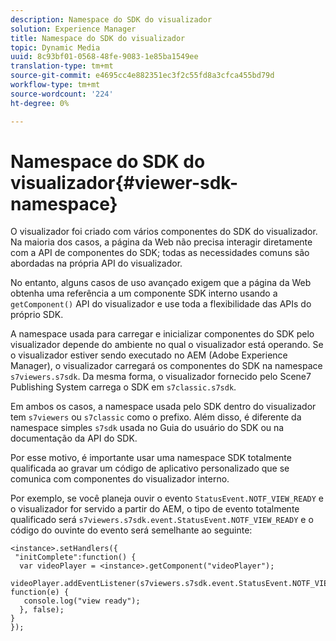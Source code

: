 ```yaml
---
description: Namespace do SDK do visualizador
solution: Experience Manager
title: Namespace do SDK do visualizador
topic: Dynamic Media
uuid: 8c93bf01-0568-48fe-9083-1e85ba1549ee
translation-type: tm+mt
source-git-commit: e4695cc4e882351ec3f2c55fd8a3cfca455bd79d
workflow-type: tm+mt
source-wordcount: '224'
ht-degree: 0%

---
```



# Namespace do SDK do visualizador{#viewer-sdk-namespace}

O visualizador foi criado com vários componentes do SDK do visualizador. Na maioria dos casos, a página da Web não precisa interagir diretamente com a API de componentes do SDK; todas as necessidades comuns são abordadas na própria API do visualizador.

No entanto, alguns casos de uso avançado exigem que a página da Web obtenha uma referência a um componente SDK interno usando a `getComponent()` API do visualizador e use toda a flexibilidade das APIs do próprio SDK.

A namespace usada para carregar e inicializar componentes do SDK pelo visualizador depende do ambiente no qual o visualizador está operando. Se o visualizador estiver sendo executado no AEM (Adobe Experience Manager), o visualizador carregará os componentes do SDK na namespace `s7viewers.s7sdk`. Da mesma forma, o visualizador fornecido pelo Scene7 Publishing System carrega o SDK em `s7classic.s7sdk`.

Em ambos os casos, a namespace usada pelo SDK dentro do visualizador tem `s7viewers` ou `s7classic` como o prefixo. Além disso, é diferente da namespace simples `s7sdk` usada no Guia do usuário do SDK ou na documentação da API do SDK.

Por esse motivo, é importante usar uma namespace SDK totalmente qualificada ao gravar um código de aplicativo personalizado que se comunica com componentes do visualizador interno.

Por exemplo, se você planeja ouvir o evento `StatusEvent.NOTF_VIEW_READY` e o visualizador for servido a partir do AEM, o tipo de evento totalmente qualificado será `s7viewers.s7sdk.event.StatusEvent.NOTF_VIEW_READY` e o código do ouvinte do evento será semelhante ao seguinte:

```
<instance>.setHandlers({ 
 "initComplete":function() { 
  var videoPlayer = <instance>.getComponent("videoPlayer"); 
   videoPlayer.addEventListener(s7viewers.s7sdk.event.StatusEvent.NOTF_VIEW_READY, function(e) { 
   console.log("view ready"); 
  }, false); 
} 
});
```

